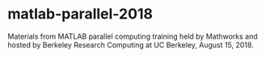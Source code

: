 # matlab-parallel-2018

Materials from MATLAB parallel computing training held by Mathworks and hosted by Berkeley Research Computing at UC Berkeley, August 15, 2018.

